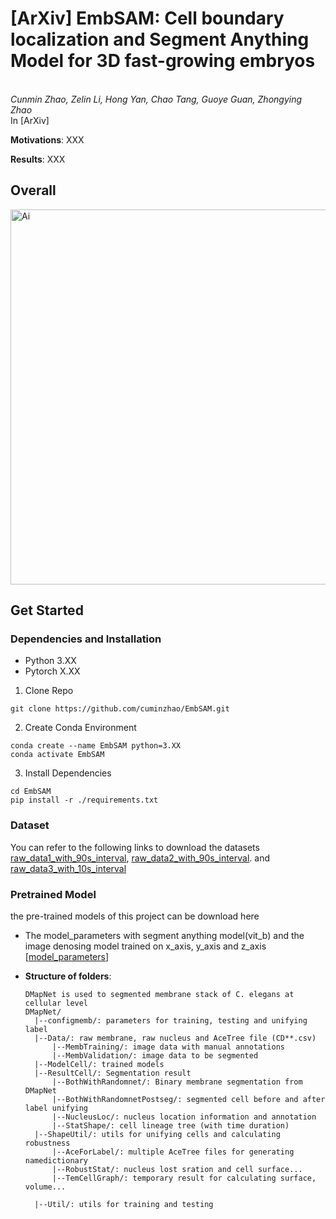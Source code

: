 # [ArXiv] EmbSAM: Cell boundary localization and Segment Anything Model for 3D fast-growing embryos
<br>_Cunmin Zhao, Zelin Li, Hong Yan, Chao Tang, Guoye Guan, Zhongying Zhao_<br>
In [ArXiv]  

**Motivations**: XXX
  
**Results**: XXX 


## Overall
<img width="600" alt="Ai" src="https://github.com/cuminzhao/EmbSAM/assets/80189429/9fb048d2-23f9-42e9-b954-1534ed79c84d"> 

## Get Started
### Dependencies and Installation
- Python 3.XX
- Pytorch X.XX

1. Clone Repo
```
git clone https://github.com/cuminzhao/EmbSAM.git
```
2. Create Conda Environment
```
conda create --name EmbSAM python=3.XX
conda activate EmbSAM
```
3. Install Dependencies
```
cd EmbSAM
pip install -r ./requirements.txt
```

### Dataset
You can refer to the following links to download the datasets
[raw_data1_with_90s_interval](https://drive.google.com/file/d/1SuLN8iG_siZlKvDuMIbYknOVR8WY4Axu/view?usp=sharing), 
[raw_data2_with_90s_interval](https://drive.google.com/file/d/1uL9M1xOuXyR36clcs0csCi-bLYWrYdg3/view?usp=sharing). and
[raw_data3_with_10s_interval](https://drive.google.com/file/d/1t0MxzF-48Gp6BWrEhGM-abljXOTefYAC/view?usp=sharing)

### Pretrained Model
the pre-trained models of this project can be download here
- The model_parameters with segment anything model(vit_b) and the image denosing model trained on x_axis, y_axis and z_axis [[model_parameters](https://drive.google.com/drive/folders/1vNp7KypEOxTXCxHLS6N4kET1M_cfBtup?usp=drive_link)]


* **Structure of folders**: 
    ```buildoutcfg
    DMapNet is used to segmented membrane stack of C. elegans at cellular level
    DMapNet/
      |--configmemb/: parameters for training, testing and unifying label
      |--Data/: raw membrane, raw nucleus and AceTree file (CD**.csv)
          |--MembTraining/: image data with manual annotations
          |--MembValidation/: image data to be segmented
      |--ModelCell/: trained models 
      |--ResultCell/: Segmentation result
          |--BothWithRandomnet/: Binary membrane segmentation from DMapNet
          |--BothWithRandomnetPostseg/: segmented cell before and after label unifying
          |--NucleusLoc/: nucleus location information and annotation
          |--StatShape/: cell lineage tree (with time duration)
      |--ShapeUtil/: utils for unifying cells and calculating robustness
          |--AceForLabel/: multiple AceTree files for generating namedictionary
          |--RobustStat/: nucleus lost sration and cell surface...
          |--TemCellGraph/: temporary result for calculating surface, volume...
        
      |--Util/: utils for training and testing
    ```




